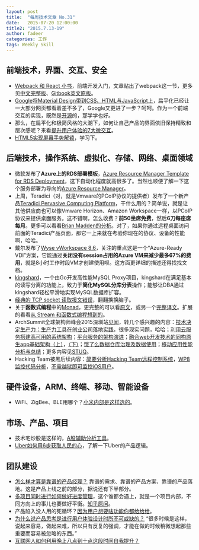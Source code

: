 ```yaml
---
layout: post
title:  "每周技术文章 No.31"
date:   2015-07-20 12:00:00
title2: "2015.7.13-19"
author: fadeer
categories: 工作
tags: Weekly Skill
---
```


前端技术，界面、交互、安全
----
* [Webpack 和 React 小书](http://segmentfault.com/a/1190000002985564)，前端开发入门，文章贴出了webpack这一节，更多见[中文完整版](https://fakefish.github.io/react-webpack-cookbook/index.html)、[Gitbook英文原版](http://christianalfoni.github.io/react-webpack-cookbook/)。
* [Google将Material Design带到CSS、HTML与JavaScript上](http://www.infoq.com/cn/news/2015/07/google-material-design-lite)，扁平化已经让一大部分网页都看着差不多了，Google又更进了一步？呵呵。作为一个前端交互的实现，既然是[开源](https://github.com/google/material-design-lite)的，那学学也好。
* 那么，在扁平化和极简风格的大潮下，如何让自己产品的界面依旧保持精致和层次感呢？来看[提升用户体验的7大微交互](http://colachan.com/post/3450)。
* [HTML5实现屏幕手势解锁](http://www.alloyteam.com/2015/07/html5-shi-xian-ping-mu-shou-shi-jie-suo/)，学习下。

后端技术，操作系统、虚拟化、存储、网络、桌面领域
----
<!--preview-end-->
* 微软发布了**Azure上的RDS部署模板**，[Azure Resource Manager Template for RDS Deployment](http://blogs.msdn.com/b/rds/archive/2015/07/13/azure-resource-manager-template-for-rds-deployment.aspx)，这下自动化程度就高很多了。当然也顺便了解一下这个服务部署为导向的[Azure Resource Manager](https://azure.microsoft.com/en-us/documentation/articles/resource-group-overview/)。
* 上周，Teradici（对，就是Vmware的PCoIP协议的提供者）发布了一个新产品[Teradici Pervasive Computing Platform](http://connect.teradici.com/platform)，干什么用的？简单说，就是让其他供应商也可以像Vmware Horizon、Amazon Workspace一样，以PCoIP协议来提供桌面服务。这不错啊，怎么收费？**前50坐席免费**，然后**6刀每座席每月**。更多可以看看[Brian Madden的分析](http://www.brianmadden.com/blogs/brianmadden/archive/2015/07/13/teradici-releases-an-sdk-amp-apis-to-make-their-core-pcoip-technology-available-to-anyone.aspx)。对了，如果你通过远程桌面访问前面的Teradici产品页面，那它一上来就在考验你现在的协议、设备的性能啊，哈哈。
* 戴尔发布了[Wyse vWorkspace 8.6](http://www.dell.com/learn/us/en/uscorp1/press-releases/2015-07-14-dell-first-major-oem)，关注的重点这是一个“Azure-Ready VDI”方案，它能通过**关闭没有session占用的Azure VM来减少最多67%的费用**，就是8小时工作时段VM才创建使用呗。这方面更详细的描述还得找找文档。
* [kingshard](http://segmentfault.com/a/1190000003001545)，一个由Go开发高性能MySQL Proxy项目，kingshard在满足基本的读写分离的功能上，致力于**简化MySQL分库分表**操作；能够让DBA通过kingshard轻松平滑地实现MySQL数据库扩容。
* [经典的 TCP socket 读取报文错误](http://www.ideawu.net/blog/archives/891.html)，翻翻换换脑子。
* 关于**函数式编程**中的[Monad](http://www.ruanyifeng.com/blog/2015/07/monad.html)，更完整的可以看[原文](http://adit.io/posts/2013-04-17-functors,_applicatives,_and_monads_in_pictures.html)，或另一个[完整译文](http://jiyinyiyong.github.io/monads-in-pictures/)。扩展的看看[从 Stream 和函数式编程想到的](http://segmentfault.com/a/1190000002992542)。
* ArchSummit全球架构师峰会2015深圳站[见闻](http://timyang.net/misc/archsummit-2015-shenzhen/)，转几个感兴趣的内容：[技术决定生产力：生产力工具在创业公司落地实践](http://www.stuq.org/ppt/show/241/c151b03b0be5b821dd8ffdc6ee197894)，很多现实问题，哈哈；[利用云服务搭建高可用的系统架构](http://www.stuq.org/ppt/show/244/c61e28bc09e4f25e3c1c6fd96581199d)；[平台服务的架构演进](http://www.stuq.org/ppt/show/246/a89045d6b54661d61b9f7a49f489765c)；[融合web开发技术的同构原生app基础架构（上）](http://www.stuq.org/ppt/show/265/618383e8bfe75f98ce126c9197278e2b)，[（下）](http://www.stuq.org/ppt/show/266/f63af1473a67464af04f6391d6def715)；[饿了么数据仓库治理及数据使用](http://www.stuq.org/ppt/show/262/e5540bc7dbfb3a7d7b3597058162a3fd)；[移动应用性能分析与总结](http://www.stuq.org/ppt/show/268/e5f0165b5ec023b9ab25fd762ecaf0fe)；更多内容见[STUQ](http://www.stuq.org/ppt/qcon2015/ArchSummit%E6%B7%B1%E5%9C%B32015%E5%A4%A7%E4%BC%9A)。
* Hacking Team被黑后续内容：[简要分析Hacking Team远程控制系统](http://drops.wooyun.org/papers/7025)，[WP8 监控代码分析](http://drops.wooyun.org/tips/7196)，[不需越狱即可监控iOS用户](http://drops.wooyun.org/tips/7195)。

硬件设备，ARM、终端、移动、智能设备
----
* WiFi、ZigBee、BLE用哪个？[小米内部是这样选的](http://www.leiphone.com/news/201507/m6n5F5USgELvC3B7.html)。

市场、产品、项目
----
* 技术宅炒股是这样的，[A股辅助分析工具](https://github.com/hustcer/star)。
* [Uber如何用6步获取人民的心](http://www.woshipm.com/operate/176747.html)，了解一下Uber的产品逻辑。

团队建设
----
* [怎么样才算是靠谱的产品经理？](http://www.woshipm.com/pmd/174142.html) 靠谱的需求、靠谱的产品方案、靠谱的产品落地。这是产品上线之前的部分，据说还有下半部分。
* [多项目同时进行如何做好进度管理](http://www.woshipm.com/discuss/174495.html)，这个谁都会遇上，就是一个项目内部，不同方向上的事儿也要做好平衡。[知乎原问](http://www.zhihu.com/question/19911326)。
* 产品陷入没人用的死循环？[因为用户想要啥功能你都给给给](http://www.niaogebiji.com/article-7554-1.html)。
* [为什么说产品思考是进行用户体验设计时所不可或缺的？](http://www.jianshu.com/p/10a6df6326de) “很多时候是这样，说起来容易，做起来难，所以只有反复的强调，才能在做的时候稍微想起那些重要而容易被忽略的东西。”
* [互联网人如何利用晚上八点到十点这段时间自我提升？](http://www.woshipm.com/pmd/175240.html)



